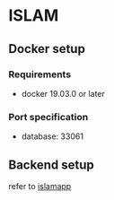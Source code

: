 # ISLAM

## Docker setup
### Requirements
- docker 19.03.0 or later
### Port specification
- database: 33061

## Backend setup
refer to [islamapp](/islamapp/README.md)


